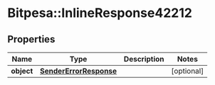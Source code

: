 # Bitpesa::InlineResponse42212

## Properties
Name | Type | Description | Notes
------------ | ------------- | ------------- | -------------
**object** | [**SenderErrorResponse**](SenderErrorResponse.md) |  | [optional] 



